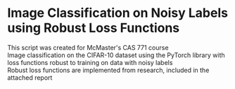 # Image Classification on Noisy Labels using Robust Loss Functions  
This script was created for McMaster's CAS 771 course  
Image classification on the CIFAR-10 dataset using the PyTorch library with loss functions robust to training on data with noisy labels  
Robust loss functions are implemented from research, included in the attached report  
